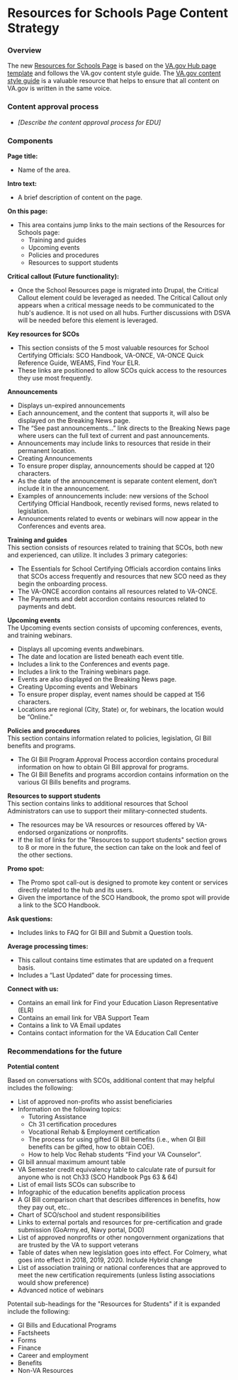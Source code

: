 # Resources for Schools Page Content Strategy


### Overview

The new [Resources for Schools Page](http://www.va.gov/school-administrators) is based on the [VA.gov Hub page template](https://app.moqups.com/Rnc4BDEKrA/view/page/a8b9b0da7) and follows the VA.gov content style guide.  The [VA.gov content style guide](https://design.va.gov/content-style-guide/) is a valuable resource that helps to ensure that all content on VA.gov is written in the same voice.  

### Content approval process
- _[Describe the content approval process for EDU]_ 

### Components

**Page title:**
- Name of the area.   

**Intro text:**  
- A brief description of content on the page.

**On this page:**  
- This area contains jump links to the main sections of the Resources for Schools page: 
  - Training and guides
  - Upcoming events
  - Policies and procedures
  - Resources to support students

**Critical callout (Future functionality):**  
- Once the School Resources page is migrated into Drupal, the Critical Callout element could be leveraged as needed. The Critical Callout only appears when a critical message needs to be communicated to the hub's audience. It is not used on all hubs. Further discussions with DSVA will be needed before this element is leveraged.

**Key resources for SCOs**
-	This section consists of the 5 most valuable resources for School Certifying Officials: SCO Handbook, VA-ONCE, VA-ONCE Quick Reference Guide, WEAMS, Find Your ELR.
-	These links are positioned to allow SCOs quick access to the resources they use most frequently.  


**Announcements**  
- Displays un-expired announcements  
- 	Each announcement, and the content that supports it, will also be displayed on the Breaking News page.
- 	The “See past announcements…” link directs to the Breaking News page where users can the full text of current and past announcements.
- 	Announcements may include links to resources that reside in their permanent location.
- 	Creating Announcements
  - To ensure proper display, announcements should be capped at 120 characters.
  - As the date of the announcement is separate content element, don’t include it in the announcement.
  - Examples of announcements include: new versions of the School Certifying Official Handbook, recently revised forms, news related to legislation.
  - Announcements related to events or webinars will now appear in the Conferences and events area.



**Training and guides**  
This section consists of resources related to training that SCOs, both new and experienced, can utilize. It includes 3 primary categories:
- 	The Essentials for School Certifying Officials accordion contains links that SCOs access frequently and resources that new SCO need as they begin the onboarding process.
- The VA-ONCE accordion contains all resources related to VA-ONCE.
-	The Payments and debt accordion contains resources related to payments and debt.

**Upcoming events**  
The Upcoming events section consists of upcoming conferences, events, and training webinars.
-	Displays all upcoming events andwebinars.
-	The date and location are listed beneath each event title.
-	Includes a link to the Conferences and events page.
-	Includes a link to the Training webinars page.
-	Events are also displayed on the Breaking News page.
-	Creating Upcoming events and Webinars
  -	To ensure proper display, event names should be capped at 156 characters.
  -	Locations are regional (City, State) or, for webinars, the location  would be “Online.”



**Policies and procedures**  
This section contains information related to policies, legislation, GI Bill benefits and programs.
-	The GI Bill Program Approval Process accordion contains procedural information on how to obtain GI Bill approval for programs.
-	The GI Bill Benefits and programs accordion contains information on the various GI Bills benefits and programs.

**Resources to support students**  
This section contains links to additional resources that School Administrators can use to support their military-connected students.
-	The resources may be VA resources or resources offered by VA-endorsed organizations or nonprofits.
-	If the list of links for the "Resources to support students" section grows to 8 or more in the future, the section can take on the look and feel of the other sections.


**Promo spot:**  
- The Promo spot call-out is designed to promote key content or services directly related to the hub and its users.  
- Given the importance of the SCO Handbook, the promo spot will provide a link to the SCO Handbook.

**Ask questions:**
- Includes links to FAQ for GI Bill and Submit a Question tools.

**Average processing times:**
- This callout contains time estimates that are updated on a frequent basis.  
-	Includes a “Last Updated” date for processing times.

**Connect with us:**
- Contains an email link for Find your Education Liason Representative (ELR)
- Contains an email link for VBA Support Team
- Contains a link to VA Email updates
- Contains contact information for the VA Education Call Center

### Recommendations for the future

**Potential content**

Based on conversations with SCOs, additional content that may helpful includes the following:
- List of approved non-profits who assist beneficiaries
- Information on the following topics:
  -	Tutoring Assistance
  -	Ch 31 certification procedures
  -	Vocational Rehab & Employment certification
  -	The process for using gifted GI Bill benefits (i.e., when GI Bill benefits can be gifted, how to obtain COE).
  -	How to help Voc Rehab students “Find your VA Counselor”.
- GI bill annual maximum amount table
- VA Semester credit equivalency table to calculate rate of pursuit for anyone who is not Ch33 (SCO Handbook Pgs 63 & 64)
- List of email lists SCOs can subscribe to 
- Infographic of the education benefits application process
- A GI Bill comparison chart that describes differences in benefits,  how they pay out, etc.. 
- Chart of SCO/school and student responsibilities
- Links to external portals and resources for pre-certification and grade submission (GoArmy.ed, Navy portal, DOD)
- List of approved nonprofits or other nongovernment organizations that are trusted by the VA to support veterans
- Table of dates when new legislation goes into effect. For Colmery, what goes into effect in 2018, 2019, 2020. Include Hybrid change
- List of association training or national conferences that are approved to meet the new certification requirements (unless listing associations would show preference)
- Advanced notice of webinars

Potentail sub-headings for the "Resources for Students" if it is expanded include the following:
- GI Bills and Educational Programs
- Factsheets
- Forms 
- Finance
- Career and employment
- Benefits
- Non-VA Resources
